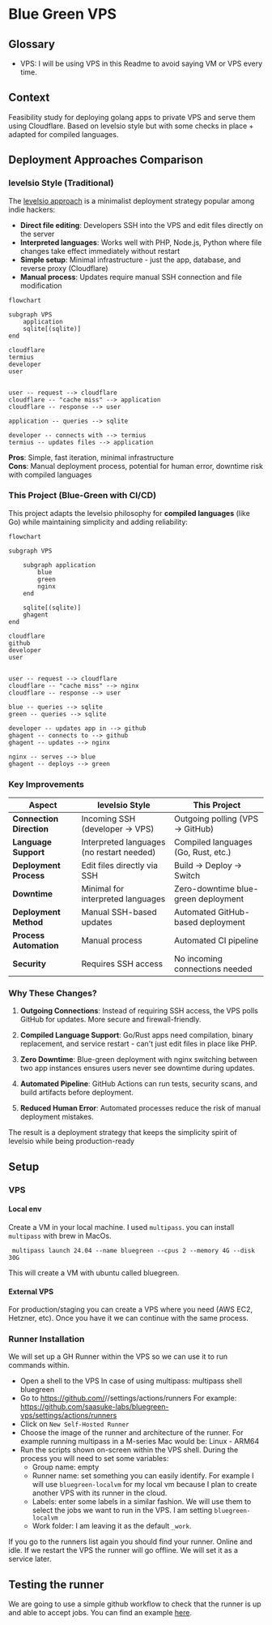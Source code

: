 # Blue Green VPS

## Glossary

- VPS: I will be using VPS in this Readme to avoid saying VM or VPS every time.

## Context

Feasibility study for deploying golang apps to private VPS and serve them using Cloudflare. Based on levelsio style but with some checks in place + adapted for compiled languages.

## Deployment Approaches Comparison

### levelsio Style (Traditional)

The [levelsio approach](https://levels.io/) is a minimalist deployment strategy popular among indie hackers:

- **Direct file editing**: Developers SSH into the VPS and edit files directly on the server
- **Interpreted languages**: Works well with PHP, Node.js, Python where file changes take effect immediately without restart
- **Simple setup**: Minimal infrastructure - just the app, database, and reverse proxy (Cloudflare)
- **Manual process**: Updates require manual SSH connection and file modification

```mermaid
flowchart

subgraph VPS
    application
    sqlite[(sqlite)]
end

cloudflare
termius
developer
user


user -- request --> cloudflare
cloudflare -- "cache miss" --> application
cloudflare -- response --> user

application -- queries --> sqlite

developer -- connects with --> termius
termius -- updates files --> application
```

**Pros**: Simple, fast iteration, minimal infrastructure  
**Cons**: Manual deployment process, potential for human error, downtime risk with compiled languages

### This Project (Blue-Green with CI/CD)

This project adapts the levelsio philosophy for **compiled languages** (like Go) while maintaining simplicity and adding reliability:

```mermaid
flowchart

subgraph VPS

    subgraph application
        blue
        green
        nginx
    end

    sqlite[(sqlite)]
    ghagent
end

cloudflare
github
developer
user


user -- request --> cloudflare
cloudflare -- "cache miss" --> nginx
cloudflare -- response --> user

blue -- queries --> sqlite
green -- queries --> sqlite

developer -- updates app in --> github
ghagent -- connects to --> github
ghagent -- updates --> nginx

nginx -- serves --> blue
ghagent -- deploys --> green
```

### Key Improvements

| Aspect                   | levelsio Style                            | This Project                        |
| ------------------------ | ----------------------------------------- | ----------------------------------- |
| **Connection Direction** | Incoming SSH (developer → VPS)            | Outgoing polling (VPS → GitHub)     |
| **Language Support**     | Interpreted languages (no restart needed) | Compiled languages (Go, Rust, etc.) |
| **Deployment Process**   | Edit files directly via SSH               | Build → Deploy → Switch             |
| **Downtime**             | Minimal for interpreted languages         | Zero-downtime blue-green deployment |
| **Deployment Method**    | Manual SSH-based updates                  | Automated GitHub-based deployment   |
| **Process Automation**   | Manual process                            | Automated CI pipeline               |
| **Security**             | Requires SSH access                       | No incoming connections needed      |

### Why These Changes?

1. **Outgoing Connections**: Instead of requiring SSH access, the VPS polls GitHub for updates. More secure and firewall-friendly.

2. **Compiled Language Support**: Go/Rust apps need compilation, binary replacement, and service restart - can't just edit files in place like PHP.

3. **Zero Downtime**: Blue-green deployment with nginx switching between two app instances ensures users never see downtime during updates.

4. **Automated Pipeline**: GitHub Actions can run tests, security scans, and build artifacts before deployment.

5. **Reduced Human Error**: Automated processes reduce the risk of manual deployment mistakes.

The result is a deployment strategy that keeps the simplicity spirit of levelsio while being production-ready

## Setup

### VPS

#### Local env

Create a VM in your local machine. I used `multipass`.
you can install `multipass` with brew in MacOs.

```shell
 multipass launch 24.04 --name bluegreen --cpus 2 --memory 4G --disk 30G
```

This will create a VM with ubuntu called bluegreen.

#### External VPS

For production/staging you can create a VPS where you need (AWS EC2, Hetzner, etc). Once you have it we can continue with the same process.

### Runner Installation

We will set up a GH Runner within the VPS so we can use it to run commands within.

- Open a shell to the VPS
  In case of using multipass: multipass shell bluegreen
- Go to https://github.com/<user>/<repo>/settings/actions/runners
  For example: https://github.com/saasuke-labs/bluegreen-vps/settings/actions/runners
- Click on `New Self-Hosted Runner`
- Choose the image of the runner and architecture of the runner.
  For example running multipass in a M-series Mac would be: Linux - ARM64
- Run the scripts shown on-screen within the VPS shell.
  During the process you will need to set some variables:
  - Group name: empty
  - Runner name: set something you can easily identify.
    For example I will use `bluegreen-localvm` for my local vm because I plan to create another VPS with its runner in the cloud.
  - Labels: enter some labels in a similar fashion. We will use them to select the jobs we want to run in the VPS.
    I am setting `bluegreen-localvm`
  - Work folder: I am leaving it as the default `_work`.

If you go to the runners list again you should find your runner. Online and idle.
If we restart the VPS the runner will go offline. We will set it as a service later.

## Testing the runner

We are going to use a simple github workflow to check that the runner is up and able to accept jobs.
You can find an example [here](.github/workflows/ping-runner.yaml).
